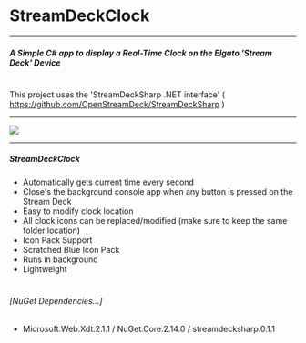 # StreamDeckClock
---  

##### A Simple C# app to display a Real-Time Clock on the Elgato 'Stream Deck' Device
#

This project uses the 'StreamDeckSharp .NET interface'
( https://github.com/OpenStreamDeck/StreamDeckSharp )  

---

 ![](https://i.imgur.com/Jkvmgfk.jpg)
 
---

##### StreamDeckClock
- Automatically gets current time every second
- Close's the background console app when any button is pressed on the Stream Deck
- Easy to modify clock location
- All clock icons can be replaced/modified (make sure to keep the same folder location)
- Icon Pack Support
- Scratched Blue Icon Pack
- Runs in background
- Lightweight
#
###### [NuGet Dependencies...] 
+ Microsoft.Web.Xdt.2.1.1 / NuGet.Core.2.14.0  / streamdecksharp.0.1.1
 
 
 
